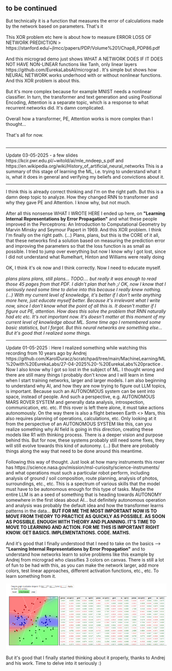 <h2>to be continued</h2>
But technically it is a function that measures the error of calculations made by the network based on parameters. That's it
<br /><br />
This XOR problem etc here is about how to measure ERROR LOSS OF NETWORK PREDICTION > https://stanford.edu/~jlmcc/papers/PDP/Volume%201/Chap8_PDP86.pdf
<br /><br />
And this micrograd demo just shows WHAT A NETWORK DOES IF IT DOES NOT HAVE NON-LINEAR functions like Tanh, only linear layers https://github.com/EurekaLabsAI/micrograd . It's
simple but shows how NEURAL NETWORK works underhood with or without nonlinear functions. And this XOR problem is about this.
<br /><br />
But it's more complex because for example MNIST needs a nonlinear classifier. In turn, the transformer and text generation and using Positional Encoding,
Attention is a separate topic, which is a response to what recurrent networks did. It's damn complicated.
<br /><br />
Overall how a transformer, PE, Attention works is more complex than I thought... 
<br /><br />
That's all for now.
<br /><br />
<hr>
Update 03-05-2025 - a few slides https://kcir.pwr.edu.pl/~witold/ai/mle_nndeep_s.pdf and https://en.wikipedia.org/wiki/History_of_artificial_neural_networks This is a summary of this stage of learning the ML, i.e. trying to understand what it is, what it does in general and verifying my beliefs and convictions about it.

<hr>
I think this is already correct thinking and I'm on the right path. But this is a damn deep topic to analyze. How they changed RNN to transformer and why they gave PE and Attention. I know why, but not much.
<br /><br />
After all this nonsense WHAT I WROTE HERE I ended up here, on <b>"Learning Internal Representations by Error Propagation"</b> and what these people improved in the Perceptrons: An Introduction to Computational Geometry by Marvin Minsky and Seymour Papert in 1969. And this XOR problem. I think I'm finally on the right path. (...) Plans, plans, but this is the CORE of it all, that these networks find a solution based on measuring the prediction error and improving the parameters so that the loss function is as small as possible. I tried to jump over everything but now I know why I got lost, since I did not understand what Rumelhart, Hinton and Williams were really doing
<br /><br />
OK, I think it's ok now and I think correctly. Now I need to educate myself.
<br /><br />
<i>plans plans plans, still plans... TODO.... but really it was enough to read those 45 pages from that PDF. I didn't plan that heh ;/ OK, now I know that I seriously need some time to delve into this because I really knew nothing.(...) With my current level of knowledge, it's better if I don't write anything more here, just educate myself better. Because it's irrelevant what I write now, since I don't know what the point of all this is. It doesn't matter if I figure out PE, attention. How does this solve the problem that RNN naturally had etc etc. It's not important now. It's doesn't matter at this moment of my current level of knowledge about ML. Some time ago I remembered some basic statistics, but I forgot. But this neural networks are something else... But it's good that I realized some things.</i>
<hr>
Update 01-05-2025 : Here I realized something while watching this recording from 10 years ago by Andrej https://github.com/KarolDuracz/scratchpad/tree/main/MachineLearning/ML%20with%20EurekaLabs/27-04-2025%20-%20EurekaLabs%20practice . Now I also know why I got so lost in the subject of ML. I thought wrong and there are still many things I probably don't know and I will learn in time when I start training networks, larger and larger models. I am also beginning to understand why AI, and how they are now trying to figure out LLM topics, is important. Because such an AUTONOMOUS system can be sent into space, instead of people. And such a perspective, e.g. AUTONOMOUS MARS ROVER SYSTEM and generally data analysis, introspection, communication, etc. etc. If this rover is left there alone, it must take actions autonomously. On the way there is also a flight between Earth <> Mars, this also requires planning of operations, calculations, etc. Only looking at it from the perspective of an AUTONOMOUS SYSTEM like this, can you realize something why AI field is going in this direction, creating these models like R1 with thinking process. There is a deeper vision and purpose behind this. But for now, these systems probably still need some fixes, they will still evolve towards this kind of autonomy. (...) But there are probably things along the way that need to be done around this meantime.
  <br /><br />
  Following this way of thought. Just look at how many instruments this rover has https://science.nasa.gov/mission/msl-curiosity/science-instruments/ and what operations must such a particular robot perform, including analysis of ground / soil composition, route planning, analysis of photos, surroundings, etc., etc. This is a spectrum of various skills that the model must have to be autonomous enough for this type of tasks. Maybe the entire LLM is an a seed of something that is heading towards AUTONOMY somewhere in the first ideas about AI... but definitely autonomous operation and analysis was probably the default idea and how the transformer learns patterns in the data... <b>BUT FOR ME THE MOST IMPORTANT NOW IS TO MOVE FROM THEORY TO PRACTICE AS QUICKLY AS POSSIBLE. AS SOON AS POSSIBLE. ENOUGH WITH THEORY AND PLANNING. IT'S TIME TO MOVE TO LEARNING AND ACTION. FOR ME THIS IS IMPORTANT RIGHT KNOW. GET BASICS. IMPLEMENTATIONS. CODE. MATHS. </b>
<br /><br />
And it's good that I finally understood that I need to take on the basics --> <b>"Learning Internal Representations by Error Propagation"</b> and to understand how networks learn to solve problems like this example by Andrej from micrograd who classifies 3 colors on canvas. There is still a lot of fun to be had with this, as you can make the network larger, add more colors, test linear approaches, different activation functions, etc., etc. To learn something from it.

![dump](https://github.com/KarolDuracz/scratchpad/blob/main/MachineLearning/ML%20with%20EurekaLabs/30-04-2025%20-%20EurekaLabs%20practice/micrograd%20js%20demo%20classifier.png?raw=true)

But it's good that I finally started thinking about it properly, thanks to Andrej and his work. Time to delve into it seriously :)
